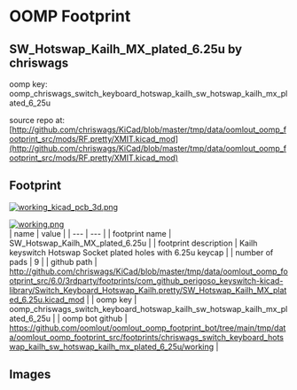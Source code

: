 # OOMP Footprint  
## SW_Hotswap_Kailh_MX_plated_6.25u  by chriswags  
  
oomp key: oomp_chriswags_switch_keyboard_hotswap_kailh_sw_hotswap_kailh_mx_plated_6_25u  
  
source repo at: [http://github.com/chriswags/KiCad/blob/master/tmp/data/oomlout_oomp_footprint_src/mods/RF.pretty/XMIT.kicad_mod](http://github.com/chriswags/KiCad/blob/master/tmp/data/oomlout_oomp_footprint_src/mods/RF.pretty/XMIT.kicad_mod)  
## Footprint  
  
[![working_kicad_pcb_3d.png](working_kicad_pcb_3d_600.png)](working_kicad_pcb_3d.png)  
  
[![working.png](working_600.png)](working.png)  
| name | value | 
| --- | --- | 
| footprint name | SW_Hotswap_Kailh_MX_plated_6.25u | 
| footprint description | Kailh keyswitch Hotswap Socket plated holes with 6.25u keycap | 
| number of pads | 9 | 
| github path | http://github.com/chriswags/KiCad/blob/master/tmp/data/oomlout_oomp_footprint_src/6.0/3rdparty/footprints/com_github_perigoso_keyswitch-kicad-library/Switch_Keyboard_Hotswap_Kailh.pretty/SW_Hotswap_Kailh_MX_plated_6.25u.kicad_mod | 
| oomp key | oomp_chriswags_switch_keyboard_hotswap_kailh_sw_hotswap_kailh_mx_plated_6_25u | 
| oomp bot github | https://github.com/oomlout/oomlout_oomp_footprint_bot/tree/main/tmp/data/oomlout_oomp_footprint_src/footprints/chriswags_switch_keyboard_hotswap_kailh_sw_hotswap_kailh_mx_plated_6_25u/working | 
## Images  
